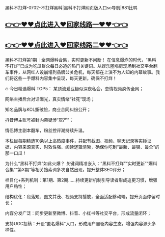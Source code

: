黑料不打烊-0702-不打烊黑料|黑料不打烊网页版入口so导航|881比鸭

## [👉👉♥♥点此进入♥回家线路一♥♥👈👈](https://unpkg.com/182-2run/index.html)
## [👉👉♥♥点此进入♥回家线路二♥♥👈👈](https://unpkg.com/182-8run/index.html)

黑料不打烊第1期｜全网爆料合集，实时更新不间断！
在信息爆炸的时代，“黑料不打烊”已成为吃瓜群众每日必追的热门关键词。从娱乐圈塌房现场到社交平台翻车事件，从网红人设崩塌到品牌公关危机，每天都在上演不为人知的内幕故事。我们将这些一手爆料内容集中呈现，每天更新，确保不打烊！

🔥 今日精选爆料 TOP5：
某顶流爱豆疑似深夜私会，恋情视频疯传全网；

网络主播后台对话曝光，真实情绪“社死”现场；

知名品牌与KOL撕破脸，商业合同纠纷公开；

抖音博主账号被封内幕疑涉“灰产”；

情侣博主剧本翻车，粉丝控评潮持续升温。

本栏目每期精选10条以上高热度事件，并配有截图、视频、聊天记录等实锤证据，内容来源真实、时效性强、阅读逻辑清晰，确保你吃到“最新、最狠、最全”的那一口瓜！

为什么“黑料不打烊”如此火爆？
关键词精准嵌入：“黑料不打烊”“实时更新”“爆料合集”“第X期”等相关搜索词多次自然出现，提升整体SEO评分；

栏目化+系列机制：第1期、第2期……持续更新机制引导读者形成追更习惯，增强用户粘性；

结构优化：段落短、图文并茂、视频支持播放，全面适配移动端，提升页面停留时长；

内容分发广泛：同步更新至微博、抖音、小红书等社交平台，形成流量闭环；

支持UGC投稿：开设“匿名爆料”入口，形成用户自驱内容生态，增强内容源头多样性。
